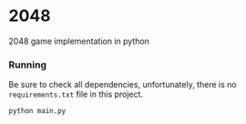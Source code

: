 # 2048
2048 game implementation in python

### Running

Be sure to check all dependencies, unfortunately, there is no `requirements.txt` file in this project.

```bash
python main.py
```
